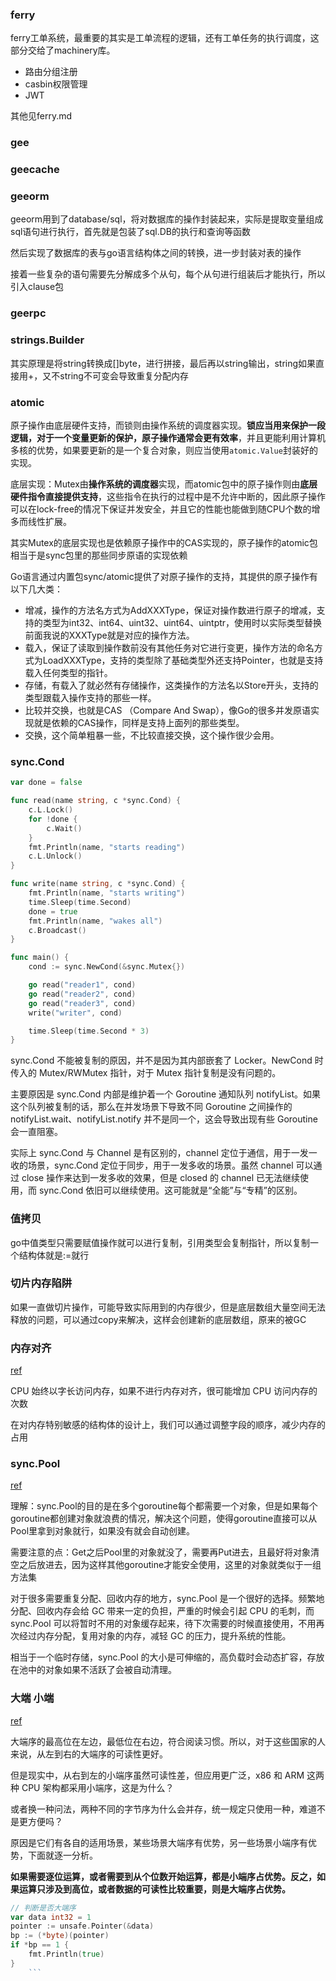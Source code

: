 
### ferry

ferry工单系统，最重要的其实是工单流程的逻辑，还有工单任务的执行调度，这部分交给了machinery库。

- 路由分组注册
- casbin权限管理
- JWT

其他见ferry.md

### gee

### geecache

### geeorm

geeorm用到了database/sql，将对数据库的操作封装起来，实际是提取变量组成sql语句进行执行，首先就是包装了sql.DB的执行和查询等函数

然后实现了数据库的表与go语言结构体之间的转换，进一步封装对表的操作

接着一些复杂的语句需要先分解成多个从句，每个从句进行组装后才能执行，所以引入clause包

### geerpc

### strings.Builder

其实原理是将string转换成[]byte，进行拼接，最后再以string输出，string如果直接用+，又不string不可变会导致重复分配内存

### atomic

原子操作由底层硬件支持，而锁则由操作系统的调度器实现。**锁应当用来保护一段逻辑，对于一个变量更新的保护，原子操作通常会更有效率**，并且更能利用计算机多核的优势，如果要更新的是一个复合对象，则应当使用`atomic.Value`封装好的实现。

底层实现：Mutex由**操作系统的调度器**实现，而atomic包中的原子操作则由**底层硬件指令直接提供支持**，这些指令在执行的过程中是不允许中断的，因此原子操作可以在lock-free的情况下保证并发安全，并且它的性能也能做到随CPU个数的增多而线性扩展。

其实Mutex的底层实现也是依赖原子操作中的CAS实现的，原子操作的atomic包相当于是sync包里的那些同步原语的实现依赖

Go语言通过内置包sync/atomic提供了对原子操作的支持，其提供的原子操作有以下几大类：
- 增减，操作的方法名方式为AddXXXType，保证对操作数进行原子的增减，支持的类型为int32、int64、uint32、uint64、uintptr，使用时以实际类型替换前面我说的XXXType就是对应的操作方法。
- 载入，保证了读取到操作数前没有其他任务对它进行变更，操作方法的命名方式为LoadXXXType，支持的类型除了基础类型外还支持Pointer，也就是支持载入任何类型的指针。
- 存储，有载入了就必然有存储操作，这类操作的方法名以Store开头，支持的类型跟载入操作支持的那些一样。
- 比较并交换，也就是CAS （Compare And Swap），像Go的很多并发原语实现就是依赖的CAS操作，同样是支持上面列的那些类型。
- 交换，这个简单粗暴一些，不比较直接交换，这个操作很少会用。

### sync.Cond

```go
var done = false

func read(name string, c *sync.Cond) {
	c.L.Lock()
	for !done {
		c.Wait()
	}
	fmt.Println(name, "starts reading")
	c.L.Unlock()
}

func write(name string, c *sync.Cond) {
	fmt.Println(name, "starts writing")
	time.Sleep(time.Second)
	done = true
	fmt.Println(name, "wakes all")
	c.Broadcast()
}

func main() {
	cond := sync.NewCond(&sync.Mutex{})

	go read("reader1", cond)
	go read("reader2", cond)
	go read("reader3", cond)
	write("writer", cond)

	time.Sleep(time.Second * 3)
}
```

sync.Cond 不能被复制的原因，并不是因为其内部嵌套了 Locker。NewCond 时传入的 Mutex/RWMutex 指针，对于 Mutex 指针复制是没有问题的。

主要原因是 sync.Cond 内部是维护着一个 Goroutine 通知队列 notifyList。如果这个队列被复制的话，那么在并发场景下导致不同 Goroutine 之间操作的 notifyList.wait、notifyList.notify 并不是同一个，这会导致出现有些 Goroutine 会一直阻塞。

实际上 sync.Cond 与 Channel 是有区别的，channel 定位于通信，用于一发一收的场景，sync.Cond 定位于同步，用于一发多收的场景。虽然 channel 可以通过 close 操作来达到一发多收的效果，但是 closed 的 channel 已无法继续使用，而 sync.Cond 依旧可以继续使用。这可能就是“全能”与“专精”的区别。

### 值拷贝

go中值类型只需要赋值操作就可以进行复制，引用类型会复制指针，所以复制一个结构体就是:=就行

### 切片内存陷阱

如果一直做切片操作，可能导致实际用到的内存很少，但是底层数组大量空间无法释放的问题，可以通过copy来解决，这样会创建新的底层数组，原来的被GC

### 内存对齐

[ref](https://geektutu.com/post/hpg-struct-alignment.html)

CPU 始终以字长访问内存，如果不进行内存对齐，很可能增加 CPU 访问内存的次数

在对内存特别敏感的结构体的设计上，我们可以通过调整字段的顺序，减少内存的占用

### sync.Pool

[ref](https://www.cnblogs.com/qcrao-2018/p/12736031.html)

理解：sync.Pool的目的是在多个goroutine每个都需要一个对象，但是如果每个goroutine都创建对象就浪费的情况，解决这个问题，使得goroutine直接可以从Pool里拿到对象就行，如果没有就会自动创建。

需要注意的点：Get之后Pool里的对象就没了，需要再Put进去，且最好将对象清空之后放进去，因为这样其他goroutine才能安全使用，这里的对象就类似于一组方法集

对于很多需要重复分配、回收内存的地⽅，sync.Pool 是⼀个很好的选择。频繁地分配、回收内存会给 GC 带来⼀定的负担，严重的时候会引起 CPU 的⽑刺，⽽ sync.Pool 可以将暂时不⽤的对象缓存起来，待下次需要的时候直接使⽤，不⽤再次经过内存分配，复⽤对象的内存，减轻 GC 的压⼒，提升系统的性能。

相当于一个临时存储，sync.Pool 的大小是可伸缩的，高负载时会动态扩容，存放在池中的对象如果不活跃了会被自动清理。

### 大端 小端

[ref](https://www.ruanyifeng.com/blog/2022/06/endianness-analysis.html)

大端序的最高位在左边，最低位在右边，符合阅读习惯。所以，对于这些国家的人来说，从左到右的大端序的可读性更好。

但是现实中，从右到左的小端序虽然可读性差，但应用更广泛，x86 和 ARM 这两种 CPU 架构都采用小端序，这是为什么？

或者换一种问法，两种不同的字节序为什么会并存，统一规定只使用一种，难道不是更方便吗？

原因是它们有各自的适用场景，某些场景大端序有优势，另一些场景小端序有优势，下面就逐一分析。

**如果需要逐位运算，或者需要到从个位数开始运算，都是小端序占优势。反之，如果运算只涉及到高位，或者数据的可读性比较重要，则是大端序占优势。**

```go
// 判断是否大端序
var data int32 = 1
pointer := unsafe.Pointer(&data)
bp := (*byte)(pointer)
if *bp == 1 {
	fmt.Println(true)
}
	```